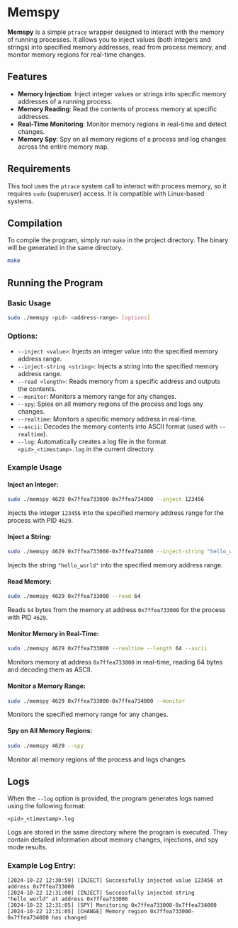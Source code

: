 # Memspy 

**Memspy** is a simple `ptrace` wrapper designed to interact with the memory of running processes. It allows you to inject values (both integers and strings) into specified memory addresses, read from process memory, and monitor memory regions for real-time changes.

## Features

- **Memory Injection**: Inject integer values or strings into specific memory addresses of a running process.
- **Memory Reading**: Read the contents of process memory at specific addresses.
- **Real-Time Monitoring**: Monitor memory regions in real-time and detect changes.
- **Memory Spy**: Spy on all memory regions of a process and log changes across the entire memory map.

## Requirements

This tool uses the `ptrace` system call to interact with process memory, so it requires `sudo` (superuser) access. It is compatible with Linux-based systems.

## Compilation

To compile the program, simply run `make` in the project directory. The binary will be generated in the same directory.

```bash
make
```

## Running the Program

### Basic Usage

```bash
sudo ./memspy <pid> <address-range> [options]
```

### Options:

- `--inject <value>`: Injects an integer value into the specified memory address range.
- `--inject-string <string>`: Injects a string into the specified memory address range.
- `--read <length>`: Reads memory from a specific address and outputs the contents.
- `--monitor`: Monitors a memory range for any changes.
- `--spy`: Spies on all memory regions of the process and logs any changes.
- `--realtime`: Monitors a specific memory address in real-time.
- `--ascii`: Decodes the memory contents into ASCII format (used with `--realtime`).
- `--log`: Automatically creates a log file in the format `<pid>_<timestamp>.log` in the current directory.

### Example Usage

#### Inject an Integer:

```bash
sudo ./memspy 4629 0x7ffea733000-0x7ffea734000 --inject 123456
```

Injects the integer `123456` into the specified memory address range for the process with PID `4629`.

#### Inject a String:

```bash
sudo ./memspy 4629 0x7ffea733000-0x7ffea734000 --inject-string "hello_world"
```

Injects the string `"hello_world"` into the specified memory address range.

#### Read Memory:

```bash
sudo ./memspy 4629 0x7ffea733000 --read 64
```

Reads `64` bytes from the memory at address `0x7ffea733000` for the process with PID `4629`.

#### Monitor Memory in Real-Time:

```bash
sudo ./memspy 4629 0x7ffea733000 --realtime --length 64 --ascii
```

Monitors memory at address `0x7ffea733000` in real-time, reading 64 bytes and decoding them as ASCII.

#### Monitor a Memory Range:

```bash
sudo ./memspy 4629 0x7ffea733000-0x7ffea734000 --monitor
```

Monitors the specified memory range for any changes.

#### Spy on All Memory Regions:

```bash
sudo ./memspy 4629 --spy
```

Monitor all memory regions of the process and logs changes.

## Logs

When the `--log` option is provided, the program generates logs named using the following format:

```
<pid>_<timestamp>.log
```

Logs are stored in the same directory where the program is executed. They contain detailed information about memory changes, injections, and spy mode results.

### Example Log Entry:

```text
[2024-10-22 12:30:59] [INJECT] Successfully injected value 123456 at address 0x7ffea733000
[2024-10-22 12:31:00] [INJECT] Successfully injected string "hello_world" at address 0x7ffea733000
[2024-10-22 12:31:05] [SPY] Monitoring 0x7ffea733000-0x7ffea734000
[2024-10-22 12:31:05] [CHANGE] Memory region 0x7ffea733000-0x7ffea734000 has changed
```

